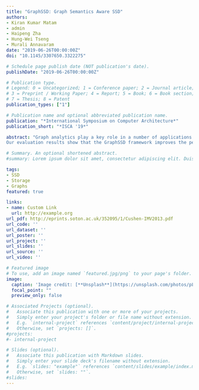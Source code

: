 ```yaml
---
title: "GraphSSD: Graph Semantics Aware SSD"
authors:
- Kiran Kumar Matam
- admin
- Haipeng Zha
- Hung-Wei Tseng
- Murali Annavaram
date: "2019-06-26T00:00:00Z"
doi: "10.1145/3307650.3322275"

# Schedule page publish date (NOT publication's date).
publishDate: "2019-06-26T00:00:00Z"

# Publication type.
# Legend: 0 = Uncategorized; 1 = Conference paper; 2 = Journal article;
# 3 = Preprint / Working Paper; 4 = Report; 5 = Book; 6 = Book section;
# 7 = Thesis; 8 = Patent
publication_types: ["1"]

# Publication name and optional abbreviated publication name.
publication: "*International Symposium on Computer Architecture*"
publication_short: "*ISCA '19*"

abstract: "Graph analytics play a key role in a number of applications such as social networks, drug discovery, and recommendation systems. Given the large size of graphs that may exceed the capacity of the main memory, application performance is bounded by storage access time. Out-of-core graph processing frameworks try to tackle this storage access bottleneck through techniques such as graph sharding, and sub-graph partitioning. Even with these techniques, the need to access data across different graph shards or sub-graphs causes storage systems to become a significant performance hurdle. In this paper, we propose a graph semantic aware solid state drive (SSD) framework, called GraphSSD, which is a full system solution for storing, accessing, and performing graph analytics on SSDs. Rather than treating storage as a collection of blocks, GraphSSD considers graph structure while deciding on graph layout, access, and update mechanisms. GraphSSD replaces the conventional logical to physical page mapping mechanism in an SSD with a novel vertex-to-page mapping scheme and exploits the detailed knowledge of the flash properties to minimize page accesses. GraphSSD also supports efficient graph updates (vertex and edge modifications) by minimizing unnecessary page movement overheads. GraphSSD provides a simple programming interface that enables application developers to access graphs as native data in their applications, thereby simplifying the code development. It also augments the NVMe (non-volatile memory express) interface with a minimal set of changes to map the graph access APIs to appropriate storage access mechanisms. 
Our evaluation results show that the GraphSSD framework improves the performance by up to 1.85 × for the basic graph data fetch functions and on average 1.40×, 1.42×, 1.60×, 1.56×, and 1.29× for the widely used breadth-first search, connected components, random-walk, maximal independent set, and page rank applications, respectively."

# Summary. An optional shortened abstract.
#summary: Lorem ipsum dolor sit amet, consectetur adipiscing elit. Duis posuere tellus ac #convallis placerat. Proin tincidunt magna sed ex sollicitudin condimentum.

tags:
- SSD
- Storage
- Graphs
featured: true

links:
- name: Custom Link
  url: http://example.org
url_pdf: http://eprints.soton.ac.uk/352095/1/Cushen-IMV2013.pdf
url_code: ''
url_dataset: ''
url_poster: ''
url_project: ''
url_slides: ''
url_source: ''
url_video: ''

# Featured image
# To use, add an image named `featured.jpg/png` to your page's folder. 
image:
  caption: 'Image credit: [**Unsplash**](https://unsplash.com/photos/pLCdAaMFLTE)'
  focal_point: ""
  preview_only: false

# Associated Projects (optional).
#   Associate this publication with one or more of your projects.
#   Simply enter your project's folder or file name without extension.
#   E.g. `internal-project` references `content/project/internal-project/index.md`.
#   Otherwise, set `projects: []`.
#projects:
#- internal-project

# Slides (optional).
#   Associate this publication with Markdown slides.
#   Simply enter your slide deck's filename without extension.
#   E.g. `slides: "example"` references `content/slides/example/index.md`.
#   Otherwise, set `slides: ""`.
#slides:
---
```

